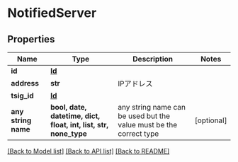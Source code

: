 # NotifiedServer


## Properties
Name | Type | Description | Notes
------------ | ------------- | ------------- | -------------
**id** | [**Id**](Id.md) |  | 
**address** | **str** | IPアドレス | 
**tsig_id** | [**Id**](Id.md) |  | 
**any string name** | **bool, date, datetime, dict, float, int, list, str, none_type** | any string name can be used but the value must be the correct type | [optional]

[[Back to Model list]](../README.md#documentation-for-models) [[Back to API list]](../README.md#documentation-for-api-endpoints) [[Back to README]](../README.md)


